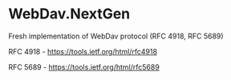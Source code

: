 # WebDav.NextGen
Fresh implementation of WebDav protocol (RFC 4918, RFC 5689)

RFC 4918 - https://tools.ietf.org/html/rfc4918

RFC 5689 - https://tools.ietf.org/html/rfc5689
